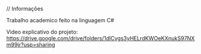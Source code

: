 // Informações

Trabalho academico feito na linguagem C#

Video explicativo do projeto: https://drive.google.com/drive/folders/1dlCvgs3yHELrdKWOeKXnukS97NXm99jr?usp=sharing
